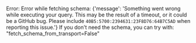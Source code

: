 Error: Error while fetching schema: {'message': 'Something went wrong while executing your query. This may be the result of a timeout, or it could be a GitHub bug. Please include `40B5:5700:2394631:23F8D76:64B7C5AD` when reporting this issue.'}
If you don't need the schema, you can try with: "fetch_schema_from_transport=False"
